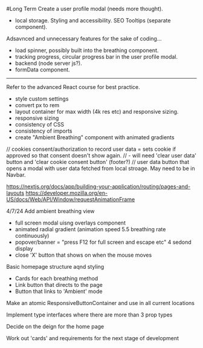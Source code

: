 #Long Term
Create a user profile modal (needs more thought).
- local storage.
Styling and accessibility.
SEO
Tooltips (separate component).

Adsavnced and unnecessary features for the sake of coding...
- load spinner, possibly built into the breathing component.
- tracking progress, circular progress bar in the user profile modal.
- backend (node server js?).
- formData component.


----------------------------
Refer to the advanced React course for best practice.
- style custom settings
- convert px to rem
- layout container for max width (4k res etc) and responsive sizing.
- responsive sizing
- consistency of CSS
- consistency of imports
- create "Ambient Breathing" component with animated gradients


// cookies consent/authorization to record user data = sets cookie if approved so that consent doesn't show again.
// - will need 'clear user data' button and 'clear cookie consent button' (footer?)
// user data button that opens a modal with user data fetched from local stroage. May need to be in Navbar.

https://nextjs.org/docs/app/building-your-application/routing/pages-and-layouts
https://developer.mozilla.org/en-US/docs/Web/API/Window/requestAnimationFrame

4/7/24
Add ambient breathing view
- full screen modal uisng overlays component
- animated radial gradient (animation speed 5.5 breathing rate continuously)
- popover/banner = "press F12 for full screen and escape etc" 4 sedond display
- close 'X' button that shows on when the mouse moves

Basic homepage structure aqnd styling
- Cards for each breathing method
- Link button that directs to the page
- Button that links to 'Ambient' mode

Make an atomic ResponsiveButtonContainer and use in all current locations

Implement type interfaces where there are more than 3 prop types

Decide on the deign for the home page


Work out 'cards' and requirements for the next stage of development